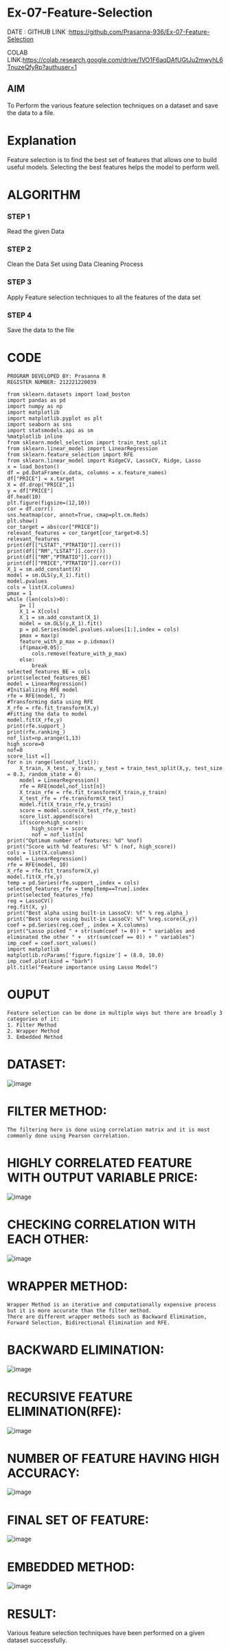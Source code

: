 # Ex-07-Feature-Selection
DATE :
GITHUB LINK :https://github.com/Prasanna-936/Ex-07-Feature-Selection

COLAB LINK:https://colab.research.google.com/drive/1VO1F6aqDAfUGtJu2mwyhL6TnuzeQfyRp?authuser=1

## AIM
To Perform the various feature selection techniques on a dataset and save the data to a file. 

# Explanation
Feature selection is to find the best set of features that allows one to build useful models.
Selecting the best features helps the model to perform well. 

# ALGORITHM
### STEP 1
Read the given Data
### STEP 2
Clean the Data Set using Data Cleaning Process
### STEP 3
Apply Feature selection techniques to all the features of the data set
### STEP 4
Save the data to the file


# CODE
```
PROGRAM DEVELOPED BY: Prasanna R
REGISTER NUMBER: 212221220039
```
```
from sklearn.datasets import load_boston
import pandas as pd
import numpy as np
import matplotlib
import matplotlib.pyplot as plt
import seaborn as sns
import statsmodels.api as sm
%matplotlib inline
from sklearn.model_selection import train_test_split
from sklearn.linear_model import LinearRegression
from sklearn.feature_selection import RFE
from sklearn.linear_model import RidgeCV, LassoCV, Ridge, Lasso
x = load_boston()
df = pd.DataFrame(x.data, columns = x.feature_names)
df["PRICE"] = x.target
X = df.drop("PRICE",1) 
y = df["PRICE"]          
df.head(10)
plt.figure(figsize=(12,10))
cor = df.corr()
sns.heatmap(cor, annot=True, cmap=plt.cm.Reds)
plt.show()
cor_target = abs(cor["PRICE"])
relevant_features = cor_target[cor_target>0.5]
relevant_features
print(df[["LSTAT","PTRATIO"]].corr())
print(df[["RM","LSTAT"]].corr())
print(df[["RM","PTRATIO"]].corr())
print(df[["PRICE","PTRATIO"]].corr())
X_1 = sm.add_constant(X)
model = sm.OLS(y,X_1).fit()
model.pvalues
cols = list(X.columns)
pmax = 1
while (len(cols)>0):
    p= []
    X_1 = X[cols]
    X_1 = sm.add_constant(X_1)
    model = sm.OLS(y,X_1).fit()
    p = pd.Series(model.pvalues.values[1:],index = cols)      
    pmax = max(p)
    feature_with_p_max = p.idxmax()
    if(pmax>0.05):
        cols.remove(feature_with_p_max)
    else:
        break
selected_features_BE = cols
print(selected_features_BE)
model = LinearRegression()
#Initializing RFE model
rfe = RFE(model, 7)
#Transforming data using RFE
X_rfe = rfe.fit_transform(X,y)  
#Fitting the data to model
model.fit(X_rfe,y)
print(rfe.support_)
print(rfe.ranking_)
nof_list=np.arange(1,13)            
high_score=0
nof=0           
score_list =[]
for n in range(len(nof_list)):
    X_train, X_test, y_train, y_test = train_test_split(X,y, test_size = 0.3, random_state = 0)
    model = LinearRegression()
    rfe = RFE(model,nof_list[n])
    X_train_rfe = rfe.fit_transform(X_train,y_train)
    X_test_rfe = rfe.transform(X_test)
    model.fit(X_train_rfe,y_train)
    score = model.score(X_test_rfe,y_test)
    score_list.append(score)
    if(score>high_score):
        high_score = score
        nof = nof_list[n]
print("Optimum number of features: %d" %nof)
print("Score with %d features: %f" % (nof, high_score))
cols = list(X.columns)
model = LinearRegression()
rfe = RFE(model, 10)             
X_rfe = rfe.fit_transform(X,y)  
model.fit(X_rfe,y)              
temp = pd.Series(rfe.support_,index = cols)
selected_features_rfe = temp[temp==True].index
print(selected_features_rfe)
reg = LassoCV()
reg.fit(X, y)
print("Best alpha using built-in LassoCV: %f" % reg.alpha_)
print("Best score using built-in LassoCV: %f" %reg.score(X,y))
coef = pd.Series(reg.coef_, index = X.columns)
print("Lasso picked " + str(sum(coef != 0)) + " variables and eliminated the other " +  str(sum(coef == 0)) + " variables")
imp_coef = coef.sort_values()
import matplotlib
matplotlib.rcParams['figure.figsize'] = (8.0, 10.0)
imp_coef.plot(kind = "barh")
plt.title("Feature importance using Lasso Model")
```
# OUPUT
```
Feature selection can be done in multiple ways but there are broadly 3 categories of it:
1. Filter Method
2. Wrapper Method
3. Embedded Method
```
# DATASET:

![image](https://user-images.githubusercontent.com/103020162/236981838-56911d6c-f5f5-467c-8bbe-fbbbfa262b0c.png)

# FILTER METHOD:
```
The filtering here is done using correlation matrix and it is most commonly done using Pearson correlation.
```
# HIGHLY CORRELATED FEATURE WITH OUTPUT VARIABLE PRICE:

![image](https://user-images.githubusercontent.com/103020162/236982891-189daf81-16f6-4d98-b276-8bde911aa268.png)

# CHECKING CORRELATION WITH EACH OTHER:

![image](https://user-images.githubusercontent.com/103020162/236983626-5165d016-2f4a-4c83-b313-55972878aa8e.png)

# WRAPPER METHOD:
```
Wrapper Method is an iterative and computationally expensive process but it is more accurate than the filter method.
There are different wrapper methods such as Backward Elimination, Forward Selection, Bidirectional Elimination and RFE.
```
# BACKWARD ELIMINATION:

![image](https://user-images.githubusercontent.com/103020162/236983739-b1048993-960b-4612-995a-9a6368f70fec.png)

# RECURSIVE FEATURE ELIMINATION(RFE):

![image](https://user-images.githubusercontent.com/103020162/236982145-a3a17f2e-2aa8-4a7d-8583-017a36711d72.png)

# NUMBER OF FEATURE HAVING HIGH ACCURACY:

![image](https://user-images.githubusercontent.com/103020162/236982196-4612c9e2-5b0e-4693-8919-3f4ab7613fd0.png)

# FINAL SET OF FEATURE:

![image](https://user-images.githubusercontent.com/103020162/236983910-328774e8-7bb1-47c9-bb39-8a7f5e5230db.png)

# EMBEDDED METHOD:

![image](https://user-images.githubusercontent.com/103020162/236983959-afd64189-f26e-4f02-aca3-1554b511fab4.png)


# RESULT:
Various feature selection techniques have been performed on a given dataset successfully.
